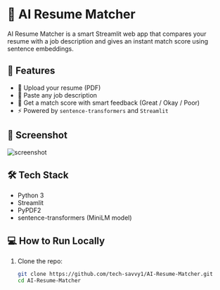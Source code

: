 # 🤖 AI Resume Matcher

AI Resume Matcher is a smart Streamlit web app that compares your resume with a job description and gives an instant match score using sentence embeddings.

## 🚀 Features

- 📄 Upload your resume (PDF)
- 📝 Paste any job description
- 🎯 Get a match score with smart feedback (Great / Okay / Poor)
- ⚡ Powered by `sentence-transformers` and `Streamlit`

## 📸 Screenshot

![screenshot](https://i.imgur.com/WhK4Fws.png) <!-- Replace with your own if you host the app -->

## 🛠️ Tech Stack

- Python 3
- Streamlit
- PyPDF2
- sentence-transformers (MiniLM model)

## 💻 How to Run Locally

1. Clone the repo:
   ```bash
   git clone https://github.com/tech-savvy1/AI-Resume-Matcher.git
   cd AI-Resume-Matcher
